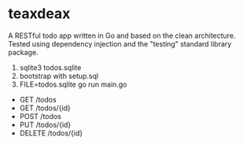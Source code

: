 # teaxdeax
A RESTful todo app written in Go and based on the clean architecture. Tested using dependency injection and the "testing" standard library package.

1. sqlite3 todos.sqlite
2. bootstrap with setup.sql
3. FILE=todos.sqlite go run main.go

* GET /todos
* GET /todos/{id}
* POST /todos
* PUT /todos/{id}
* DELETE /todos/{id}
